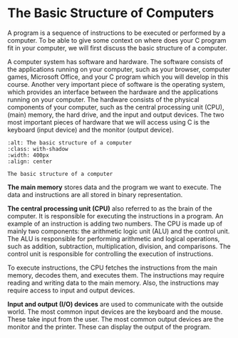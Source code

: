 # The Basic Structure of Computers

A program is a sequence of instructions to be executed or performed by a computer. To be able to give some context on where does your C program fit in your computer, we will first discuss the basic structure of a computer. 

A computer system has software and hardware. The software consists of the applications running on your computer, such as your browser, computer games, Microsoft Office, and your C program which you will develop in this course. Another very important piece of software is the operating system, which provides an interface between the hardware and the applications running on your computer. The hardware consists of the physical components of your computer, such as the central processing unit (CPU), (main) memory, the hard drive, and the input and output devices. The two most important pieces of hardware that we will access using C is the keyboard (input device) and the monitor (output device). 

```{figure} ./images/basic-computer-structure.png
:alt: The basic structure of a computer 
:class: with-shadow
:width: 400px
:align: center

The basic structure of a computer
```

**The main memory** stores data and the program we want to execute. The data and instructions are all stored in binary representation.

**The central processing unit (CPU)** also referred to as the brain of the computer. It is responsible for executing the instructions in a program. An example of an instruction is adding two numbers. The CPU is made up of mainly two components: the arithmetic logic unit (ALU) and the control unit. The ALU is responsible for performing arithmetic and logical operations, such as addition, subtraction, multiplication, division, and comparisons. The control unit is responsible for controlling the execution of instructions. 

To execute instructions, the CPU fetches the instructions from the main memory, decodes them, and executes them. The instructions may require reading and writing data to the main memory. Also, the instructions may require access to input and output devices. 

**Input and output (I/O) devices** are used to communicate with the outside world. The most common input devices are the keyboard and the mouse. These take input from the user. The most common output devices are the monitor and the printer. These can display the output of the program.



